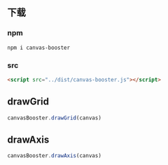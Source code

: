 ## 下载

### npm

```
npm i canvas-booster
```

### src
```html
<script src="../dist/canvas-booster.js"></script>
```

## drawGrid

```javascript
canvasBooster.drawGrid(canvas)
```

## drawAxis

```javascript
canvasBooster.drawAxis(canvas)
```